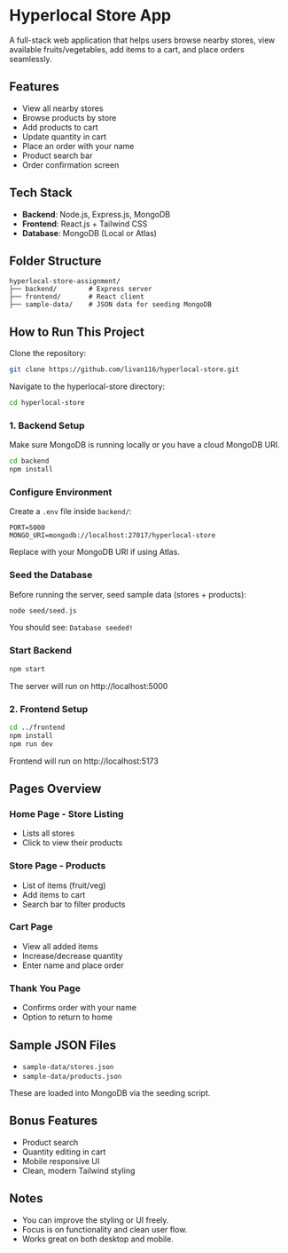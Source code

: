 # Hyperlocal Store App

A full-stack web application that helps users browse nearby stores, view available fruits/vegetables, add items to a cart, and place orders seamlessly.

## Features

- View all nearby stores
- Browse products by store
- Add products to cart
- Update quantity in cart
- Place an order with your name
- Product search bar
- Order confirmation screen

## Tech Stack

- **Backend**: Node.js, Express.js, MongoDB
- **Frontend**: React.js + Tailwind CSS
- **Database**: MongoDB (Local or Atlas)

## Folder Structure

```
hyperlocal-store-assignment/
├── backend/        # Express server
├── frontend/       # React client
├── sample-data/    # JSON data for seeding MongoDB
```

## How to Run This Project

Clone the repository:
```bash
git clone https://github.com/livan116/hyperlocal-store.git
```
Navigate to the hyperlocal-store directory:
```bash
cd hyperlocal-store
```

### 1. Backend Setup

Make sure MongoDB is running locally or you have a cloud MongoDB URI.

```bash
cd backend
npm install
```

### Configure Environment

Create a `.env` file inside `backend/`:

```env
PORT=5000
MONGO_URI=mongodb://localhost:27017/hyperlocal-store
```

Replace with your MongoDB URI if using Atlas.

### Seed the Database

Before running the server, seed sample data (stores + products):

```bash
node seed/seed.js
```

You should see: `Database seeded!`

### Start Backend

```bash
npm start
```

The server will run on http://localhost:5000

### 2. Frontend Setup

```bash
cd ../frontend
npm install
npm run dev
```

Frontend will run on http://localhost:5173

## Pages Overview

### Home Page - Store Listing

- Lists all stores
- Click to view their products

### Store Page - Products

- List of items (fruit/veg)
- Add items to cart
- Search bar to filter products

### Cart Page

- View all added items
- Increase/decrease quantity
- Enter name and place order

### Thank You Page

- Confirms order with your name
- Option to return to home

## Sample JSON Files

- `sample-data/stores.json`
- `sample-data/products.json`

These are loaded into MongoDB via the seeding script.

## Bonus Features

- Product search
- Quantity editing in cart
- Mobile responsive UI
- Clean, modern Tailwind styling

## Notes

- You can improve the styling or UI freely.
- Focus is on functionality and clean user flow.
- Works great on both desktop and mobile.
